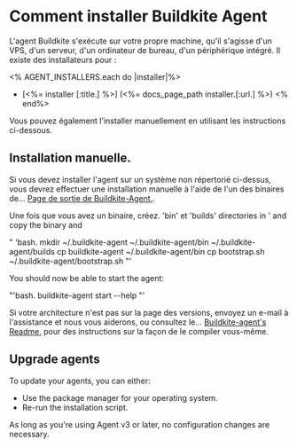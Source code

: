 # Comment installer Buildkite Agent

L'agent Buildkite s'exécute sur votre propre machine, qu'il s'agisse d'un VPS, d'un serveur, d'un ordinateur de bureau, d'un périphérique intégré. Il existe des installateurs pour :

<% AGENT_INSTALLERS.each do |installer|%>
*   [<%= installer [:title.] %>] (<%= docs_page_path installer.[:url.] %>) <% end%>

Vous pouvez également l'installer manuellement en utilisant les instructions ci-dessous.

## Installation manuelle.

Si vous devez installer l'agent sur un système non répertorié ci-dessus, vous devrez effectuer une installation manuelle à l'aide de l'un des binaires de...  [Page de sortie de Buildkite-Agent.](https://github.com/buildkite/agent/releases).


   Une fois que vous avez un binaire, créez. 'bin' et 'builds' directories in   ' and copy the binary and   


" 'bash.
mkdir ~/.buildkite-agent ~/.buildkite-agent/bin ~/.buildkite-agent/builds
cp buildkite-agent ~/.buildkite-agent/bin
cp bootstrap.sh ~/.buildkite-agent/bootstrap.sh
"'

You should now be able to start the agent:

"'bash.
buildkite-agent start --help
"'

Si votre architecture n'est pas sur la page des versions, envoyez un e-mail à l'assistance et nous vous aiderons, ou consultez le... [Buildkite-agent's Readme.](https://github.com/buildkite/agent#readme) pour des instructions sur la façon de le compiler vous-même.

## Upgrade agents

To update your agents, you can either:

* Use the package manager for your operating system.
* Re-run the installation script.

As long as you're using Agent v3 or later, no configuration changes are necessary.
